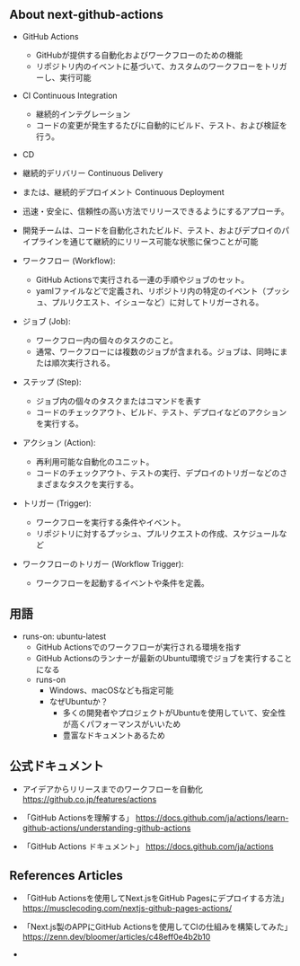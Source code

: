 
## About next-github-actions
- GitHub Actions
  - GitHubが提供する自動化およびワークフローのための機能
  - リポジトリ内のイベントに基づいて、カスタムのワークフローをトリガーし、実行可能

- CI Continuous Integration
  - 継続的インテグレーション 
  - コードの変更が発生するたびに自動的にビルド、テスト、および検証を行う。

- CD
 - 継続的デリバリー Continuous Delivery
 - または、継続的デプロイメント Continuous Deployment
 - 迅速・安全に、信頼性の高い方法でリリースできるようにするアプローチ。
 - 開発チームは、コードを自動化されたビルド、テスト、およびデプロイのパイプラインを通じて継続的にリリース可能な状態に保つことが可能

- ワークフロー (Workflow):
  - GitHub Actionsで実行される一連の手順やジョブのセット。
  - yamlファイルなどで定義され、リポジトリ内の特定のイベント（プッシュ、プルリクエスト、イシューなど）に対してトリガーされる。

- ジョブ (Job):
  - ワークフロー内の個々のタスクのこと。
  - 通常、ワークフローには複数のジョブが含まれる。ジョブは、同時にまたは順次実行される。

- ステップ (Step):
  - ジョブ内の個々のタスクまたはコマンドを表す
  - コードのチェックアウト、ビルド、テスト、デプロイなどのアクションを実行する。

- アクション (Action):
  - 再利用可能な自動化のユニット。
  - コードのチェックアウト、テストの実行、デプロイのトリガーなどのさまざまなタスクを実行する。

- トリガー (Trigger):
  - ワークフローを実行する条件やイベント。
  - リポジトリに対するプッシュ、プルリクエストの作成、スケジュールなど

- ワークフローのトリガー (Workflow Trigger):
  - ワークフローを起動するイベントや条件を定義。

## 用語
- runs-on: ubuntu-latest
  - GitHub Actionsでのワークフローが実行される環境を指す
  - GitHub Actionsのランナーが最新のUbuntu環境でジョブを実行することになる
  - runs-on
    - Windows、macOSなども指定可能
    - なぜUbuntuか？
      - 多くの開発者やプロジェクトがUbuntuを使用していて、安全性が高くパフォーマンスがいいため
      - 豊富なドキュメントあるため

## 公式ドキュメント
- アイデアからリリースまでのワークフローを自動化
  https://github.co.jp/features/actions

- 「GitHub Actionsを理解する」
   https://docs.github.com/ja/actions/learn-github-actions/understanding-github-actions

- 「GitHub Actions ドキュメント」
   https://docs.github.com/ja/actions

## References Articles
- 「GitHub Actionsを使用してNext.jsをGitHub Pagesにデプロイする方法」
https://musclecoding.com/nextjs-github-pages-actions/

- 「Next.js製のAPPにGitHub Actionsを使用してCIの仕組みを構築してみた」
https://zenn.dev/bloomer/articles/c48eff0e4b2b10

- 

